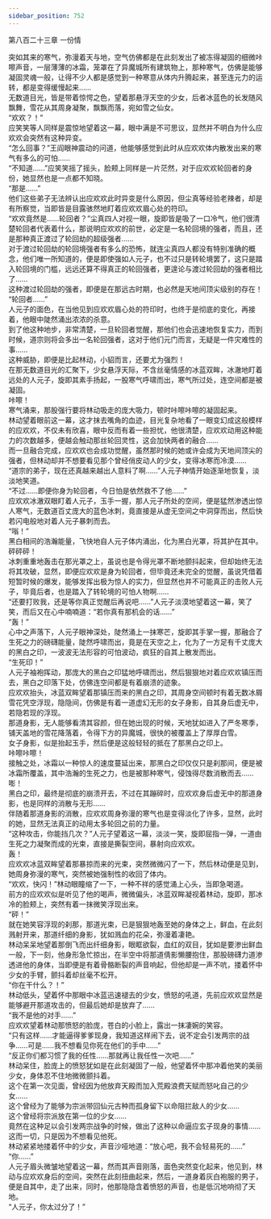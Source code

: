 ```yaml
---
sidebar_position: 752
---
```

 第八百二十三章 一份情


突如其来的寒气，弥漫着天与地，空气仿佛都是在此刻发出了被冻得凝固的细微咔嚓声音，一层薄薄的冰霜，笼罩在了异魔城所有建筑物上，那种寒气，仿佛是能够凝固灵魂一般，让得不少人都是感觉到一种寒意从体内升腾起来，甚至连元力的运转，都是变得缓慢起来……  
无数道目光，皆是带着惊愕之色，望着那悬浮天空的少女，后者冰蓝色的长发随风飘舞，雪花从其周身凝聚，飘飘而落，宛如雪之仙女。  
“欢欢？！”  
应笑笑等人同样是震惊地望着这一幕，眼中满是不可思议，显然并不明白为什么应欢欢会突然有这种异变。  
“怎么回事？”王阎眼神震动的问道，他能够感觉到此时从应欢欢体内散发出来的寒气有多么的可怕……  
“不知道……”应笑笑摇了摇头，脸颊上同样是一片茫然，对于应欢欢轮回者的身份，她显然也是一点都不知晓。  
“那是……”  
他们这些弟子无法辨认出应欢欢此时异变是什么原因，但尘真等经验老辣者，却是有所察觉，当即皆是目露骇然地盯着应欢欢眉心处的符印。  
“欢欢竟然是……轮回者？”尘真四人对视一眼，旋即皆是吸了一口冷气，他们很清楚轮回者代表着什么，那说明应欢欢的前世，必定是一名轮回境的强者，而且，还是那种真正渡过了轮回劫的超级强者……  
对于渡过轮回劫的轮回境强者有多么的恐怖，就连尘真四人都没有特别准确的概念，他们唯一所知道的，便是即使强如人元子，也不过只是转轮境罢了，这只是踏入轮回境的门槛，远远还算不得真正的轮回强者，更遑论与渡过轮回劫的强者相比了……  
这种渡过轮回劫的强者，即便是在那远古时期，也必然是天地间顶尖级别的存在！  
“轮回者……”  
人元子的面色，在当他见到应欢欢眉心处的符印时，也终于是彻底的变化，再接着，他眼中陡然涌出浓浓的杀意。  
到了他这种地步，非常清楚，一旦轮回者觉醒，那他们也会迅速地恢复实力，而到时候，道宗则将会多出一名轮回强者，这对于他们元门而言，无疑是一件灾难性的事……  
这种威胁，即便是比起林动，小貂而言，还要尤为强烈！  
在那无数道目光的汇聚下，少女悬浮天际，不含丝毫情感的冰蓝双眸，冰澈地盯着远处的人元子，旋即其素手扬起，一股寒气呼啸而出，寒气所过处，连空间都是被凝固。  
咔嚓！  
寒气涌来，那股强行要将林动吸走的庞大吸力，顿时咔嚓咔嚓的凝固起来。  
林动望着眼前这一幕，这才抹去嘴角的血迹，目光复杂地看了一眼变幻成这般模样的应欢欢，不仅未有欣喜，眼中反而有着一些担忧，他很清楚，应欢欢动用这种能力的次数越多，便越会触动那丝轮回灵性，这会加快两者的融合……  
而一旦融合完成，应欢欢也会成功觉醒，虽然那时候的她或许会成为天地间顶尖的强者，但林动却并不想要看见那个曾经俏皮动人的少女，变得冰寒而冷漠……  
“道宗的弟子，现在还真越来越出人意料了啊……”人元子神情开始逐渐地恢复，淡淡地笑道。  
“不过……即便你身为轮回者，今日怕是依然救不了他……”  
应欢欢冰澈双眼盯着人元子，玉手一握，那人元子所处的空间，便是猛然渗透出惊人寒气，无数道百丈庞大的蓝色冰刺，竟直接是从虚无空间之中洞穿而出，然后快若闪电般地对着人元子暴刺而去。  
“嗡！”  
黑白相间的浩瀚能量，飞快地自人元子体内涌出，化为黑白光罩，将其护在其中。  
砰砰砰！  
冰刺重重地轰击在那光罩之上，虽说也是令得光罩不断地颤抖起来，但却始终无法将其攻破，显然，即便应欢欢是身为轮回者，但毕竟还未完全的觉醒，虽说凭借着短暂时候的爆发，能够发挥出极为惊人的实力，但显然也并不可能真正的击败人元子，毕竟后者，也是踏入了转轮境的可怕人物啊……  
“还要打败我，还是等你真正觉醒后再说吧……”人元子淡漠地望着这一幕，笑了笑，而后又在心中喃喃道：“若你真有那机会的话……”  
“轰！”  
心中之声落下，人元子眼神深处，陡然涌上一抹寒芒，旋即其手掌一握，那融合了生死之力的磅礴能量，陡然呼啸而出，竟是在天空之上，化为了一方足有千丈庞大的黑白之印，一波波无法形容的可怕波动，疯狂的自其上散发而出。  
“生死印！”  
人元子袖袍挥动，那庞大的黑白之印猛地呼啸而出，然后狠狠地对着应欢欢镇压而去，黑白之印落下处，仿佛连空间都是有着崩溃的迹象。  
应欢欢抬头，冰蓝双眸望着那镇压而来的黑白之印，其周身空间顿时有着无数冰屑雪花凭空浮现，隐隐间，仿佛是有着一道虚幻无形的女子身影，自其身后虚无中，若隐若现的浮现。  
那道身影，无人能够看清其容颜，但在她出现的时候，天地犹如进入了严冬寒季，铺天盖地的雪花降落着，令得下方的异魔城，很快的被覆盖上了厚厚白雪。  
女子身影，似是抬起玉手，然后便是这般轻轻的抵在了那黑白之印上。  
咔嚓咔嚓！  
接触之处，冰霜以一种惊人的速度蔓延出来，那黑白之印仅仅只是刹那间，便是被冰霜所覆盖，其中浩瀚的生死之力，也是被那种寒气，侵蚀得尽数消散而去……  
嘭！  
黑白之印，最终是彻底的崩溃开去，不过在其蹦碎时，应欢欢身后虚无中的那道身影，也是同样的消散与无形……  
伴随着那道身影的消散，应欢欢周身弥漫的寒气也是变得淡化了许多，显然，此时的她，显然无法真正的动用太多轮回之前的力量。  
“这种攻击，你能挡几次？”人元子望着这一幕，淡淡一笑，旋即屈指一弹，一道由生死之力凝聚而成的光束，直接是撕裂空间，暴射向应欢欢。  
轰！  
应欢欢冰蓝双眸望着那暴掠而来的光束，突然微微闪了一下，然后林动便是见到，她周身弥漫的寒气，突然被她强制性的收回了体内。  
“欢欢，快闪！”林动眼瞳缩了一下，一种不祥的感觉涌上心头，当即急喝道。  
前方的应欢欢似是听见了他的喝声，微微偏头，冰蓝双眸凝视着林动，旋即，那冰冷的脸颊上，突然有着一抹微笑浮现出来。  
“砰！”  
就在她笑容浮现的刹那，那道光束，已是狠狠地轰至她的身体之上，鲜血，在此刻溅射开来，那道纤细的身影，犹如溅血的花朵，弥漫着凄艳。  
林动呆呆地望着那倒飞而出纤细身影，眼眶欲裂，血红的双目，犹如是要渗出鲜血一般，下一刻，他身形急忙掠出，在半空中将那道倩影懒腰抱住，那股磅礴力道渗透进他的身体，当即便是有着骨骼断裂的声音响起，但他却是一声不吭，搂着怀中少女的手臂，颤抖着却丝毫不松开。  
“你在干什么？！”  
林动低头，望着怀中那眼中冰蓝迅速褪去的少女，愤怒的吼道，先前应欢欢显然是能够避开那道攻击的，但最后她却是放弃了……  
“我不是他的对手……”  
应欢欢望着林动那愤怒的脸庞，苍白的小脸上，露出一抹凄婉的笑容。  
“只有这样……才能逼得爹爹现身，我知道这样闹下去，说不定会引发两宗的战争……可是……我不想看见你死在他们的手中……”  
“反正你们都习惯了我的任性……那就再让我任性一次吧……”  
林动呆住，脸庞上的愤怒犹如是在此刻凝固了一般，他望着怀中那冲着他笑的美丽少女，身体忍不住地微微颤抖着。  
这个在第一次见面，曾经因为他放弃天殿而加入荒殿浪费天赋而怒叱自己的少女……  
这个曾经为了能够为宗派带回仙元古种而孤身留下以命阻拦敌人的少女……  
这个曾经将宗派放在第一位的少女……  
竟然在这种足以会引发两宗战争的时候，做出了这种以命逼应玄子现身的事情……  
这而一切，只是因为不想看见他死。  
林动紧紧地搂着怀中的少女，声音沙哑地道：“放心吧，我不会轻易死的……”  
“你……”  
人元子眉头微皱地望着这一幕，然而其声音刚落，面色突然变化起来，他见到，林动与应欢欢身后的空间，突然在此刻扭曲起来，然后，一道身着灰白袍服的男子，便是自其中，走了出来，同时，他那隐隐含着愤怒的声音，也是低沉地响彻了天地。  
“人元子，你太过分了！”  
  
  
